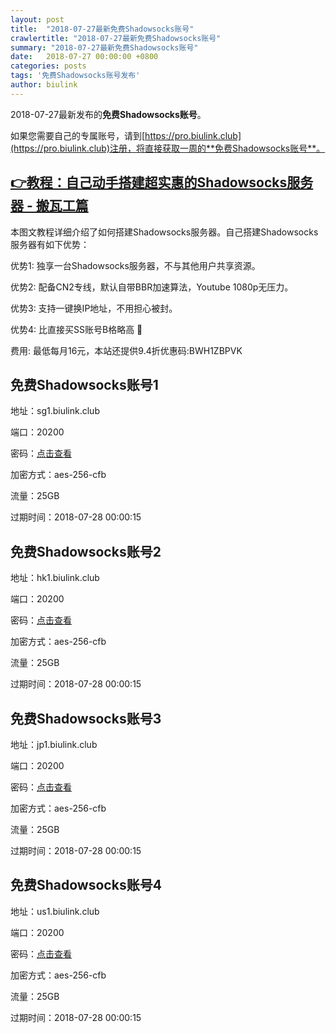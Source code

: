```yaml
---
layout: post
title:  "2018-07-27最新免费Shadowsocks账号"
crawlertitle: "2018-07-27最新免费Shadowsocks账号"
summary: "2018-07-27最新免费Shadowsocks账号"
date:   2018-07-27 00:00:00 +0800
categories: posts
tags: '免费Shadowsocks账号发布'
author: biulink
---
```


2018-07-27最新发布的**免费Shadowsocks账号**。

如果您需要自己的专属账号，请到[https://pro.biulink.club](https://pro.biulink.club)注册，将直接获取一周的**免费Shadowsocks账号**。

## [👉教程：自己动手搭建超实惠的Shadowsocks服务器 - 搬瓦工篇](https://github.com/Biulink/ShadowsocksTutorials/blob/master/%E6%95%99%E6%82%A8%E8%87%AA%E5%B7%B1%E5%8A%A8%E6%89%8B%E6%90%AD%E5%BB%BA%E8%B6%85%E5%AE%9E%E6%83%A0%E7%9A%84Shadowsocks%E6%9C%8D%E5%8A%A1%E5%99%A8%20-%20%E6%90%AC%E7%93%A6%E5%B7%A5%E7%AF%87.md)
  
  本图文教程详细介绍了如何搭建Shadowsocks服务器。自己搭建Shadowsocks服务器有如下优势：

  优势1: 独享一台Shadowsocks服务器，不与其他用户共享资源。

  优势2: 配备CN2专线，默认自带BBR加速算法，Youtube 1080p无压力。

  优势3: 支持一键换IP地址，不用担心被封。

  优势4: 比直接买SS账号B格略高 🙂

  费用: 最低每月16元，本站还提供9.4折优惠码:BWH1ZBPVK  
## 免费Shadowsocks账号1

地址：sg1.biulink.club

端口：20200

密码：[点击查看](https://github.com/Biulink/ShadowsocksTutorials/blob/master/publish/2018-07-27%E6%9C%80%E6%96%B0%E5%85%8D%E8%B4%B9Shadowsocks%E8%B4%A6%E5%8F%B7.md)

加密方式：aes-256-cfb

流量：25GB

过期时间：2018-07-28 00:00:15

## 免费Shadowsocks账号2

地址：hk1.biulink.club

端口：20200

密码：[点击查看](https://github.com/Biulink/ShadowsocksTutorials/blob/master/publish/2018-07-27%E6%9C%80%E6%96%B0%E5%85%8D%E8%B4%B9Shadowsocks%E8%B4%A6%E5%8F%B7.md)

加密方式：aes-256-cfb

流量：25GB

过期时间：2018-07-28 00:00:15

## 免费Shadowsocks账号3

地址：jp1.biulink.club

端口：20200

密码：[点击查看](https://github.com/Biulink/ShadowsocksTutorials/blob/master/publish/2018-07-27%E6%9C%80%E6%96%B0%E5%85%8D%E8%B4%B9Shadowsocks%E8%B4%A6%E5%8F%B7.md)

加密方式：aes-256-cfb

流量：25GB

过期时间：2018-07-28 00:00:15

## 免费Shadowsocks账号4

地址：us1.biulink.club

端口：20200

密码：[点击查看](https://github.com/Biulink/ShadowsocksTutorials/blob/master/publish/2018-07-27%E6%9C%80%E6%96%B0%E5%85%8D%E8%B4%B9Shadowsocks%E8%B4%A6%E5%8F%B7.md)

加密方式：aes-256-cfb

流量：25GB

过期时间：2018-07-28 00:00:15

